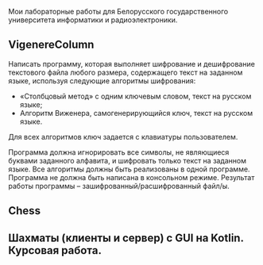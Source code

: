Мои лабораторные работы для Белорусского государственного университета информатики и радиоэлектроники.

<h2> VigenereColumn </h2>

Написать программу, которая выполняет шифрование и дешифрование текстового файла любого размера, содержащего текст на заданном языке, используя следующие алгоритмы шифрования:

- «Столбцовый метод» с одним ключевым словом, текст на русском языке;
- Алгоритм Виженера, самогенерирующийся ключ, текст на русском языке. 

Для всех алгоритмов ключ задается с клавиатуры пользователем.

Программа должна игнорировать все символы, не являющиеся буквами заданного алфавита,  и шифровать только текст на заданном языке. Все алгоритмы должны быть реализованы в одной программе. Программа не должна быть написана в консольном режиме. Результат работы программы – зашифрованный/расшифрованный файл/ы.

<h2> Chess <h2>

Шахматы (клиенты и сервер) с GUI на Kotlin. Курсовая работа.
